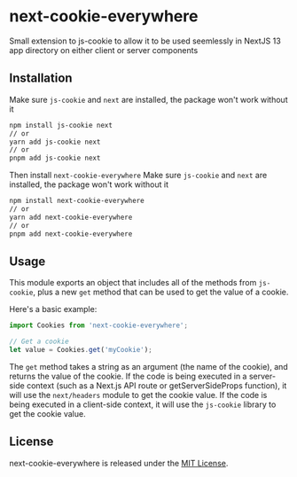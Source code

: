 # next-cookie-everywhere

Small extension to js-cookie to allow it to be used seemlessly in NextJS 13 app directory on either client or server components

## Installation

Make sure `js-cookie` and `next` are installed, the package won't work without it
```bash
npm install js-cookie next
// or
yarn add js-cookie next
// or
pnpm add js-cookie next
```

Then install `next-cookie-everywhere`
Make sure `js-cookie` and `next` are installed, the package won't work without it
```bash
npm install next-cookie-everywhere
// or
yarn add next-cookie-everywhere
// or
pnpm add next-cookie-everywhere
```

## Usage

This module exports an object that includes all of the methods from `js-cookie`, plus a new `get` method that can be used to get the value of a cookie.

Here's a basic example:

```javascript
import Cookies from 'next-cookie-everywhere';

// Get a cookie
let value = Cookies.get('myCookie');
```

The `get` method takes a string as an argument (the name of the cookie), and returns the value of the cookie. If the code is being executed in a server-side context (such as a Next.js API route or getServerSideProps function), it will use the `next/headers` module to get the cookie value. If the code is being executed in a client-side context, it will use the `js-cookie` library to get the cookie value.

## License

next-cookie-everywhere is released under the [MIT License](LICENSE).
